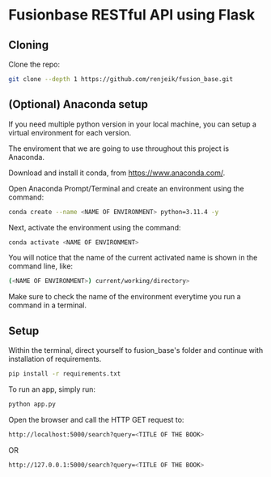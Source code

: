 # Fusionbase RESTful API using Flask

## Cloning

Clone the repo:

```bash
git clone --depth 1 https://github.com/renjeik/fusion_base.git
```

## (Optional) Anaconda setup

If you need multiple python version in your local machine, you can setup a virtual environment for each version.

The enviroment that we are going to use throughout this project is Anaconda.

Download and install it conda, from https://www.anaconda.com/.

Open Anaconda Prompt/Terminal and create an environment using the command:

```bash
conda create --name <NAME OF ENVIRONMENT> python=3.11.4 -y
```

Next, activate the environment using the command:

```bash
conda activate <NAME OF ENVIRONMENT>
```

You will notice that the name of the current activated name is shown in the command line, like:

```bash
(<NAME OF ENVIRONMENT>) current/working/directory>
```

Make sure to check the name of the environment everytime you run a command in a terminal.

## Setup

Within the terminal, direct yourself to fusion_base's folder and continue with installation of requirements.

```bash
pip install -r requirements.txt
```

To run an app, simply run:

```bash
python app.py
```

Open the browser and call the HTTP GET request to:

```bash
http://localhost:5000/search?query=<TITLE OF THE BOOK>
```

OR

```bash
http://127.0.0.1:5000/search?query=<TITLE OF THE BOOK>
```
